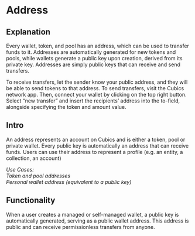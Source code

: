 # Address

## Explanation
Every wallet, token, and pool has an address, which can be used to transfer funds to it. Addresses are automatically generated for new tokens and pools, while wallets generate a public key upon creation, derived from its private key. Addresses are simply public keys that can receive and send transfers.

To receive transfers, let the sender know your public address, and they will be able to send tokens to that address. To send transfers, visit the Cubics network app. Then, connect your wallet by clicking on the top right button. Select “new transfer” and insert the recipients’ address into the to-field, alongside specifying the token and amount value.

## Intro
An address represents an account on Cubics and is either a token, pool or private wallet. Every public key is automatically an address that can receive funds. Users can use their address to represent a profile (e.g. an entity, a collection, an account)

*Use Cases:  
Token and pool addresses  
Personal wallet address (equivalent to a public key)*

## Functionality
When a user creates a managed or self-managed wallet, a public key is automatically generated, serving as a public wallet address. This address is public and can receive permissionless transfers from anyone.

<div style="page-break-after: always; visibility: hidden">\pagebreak</div>
